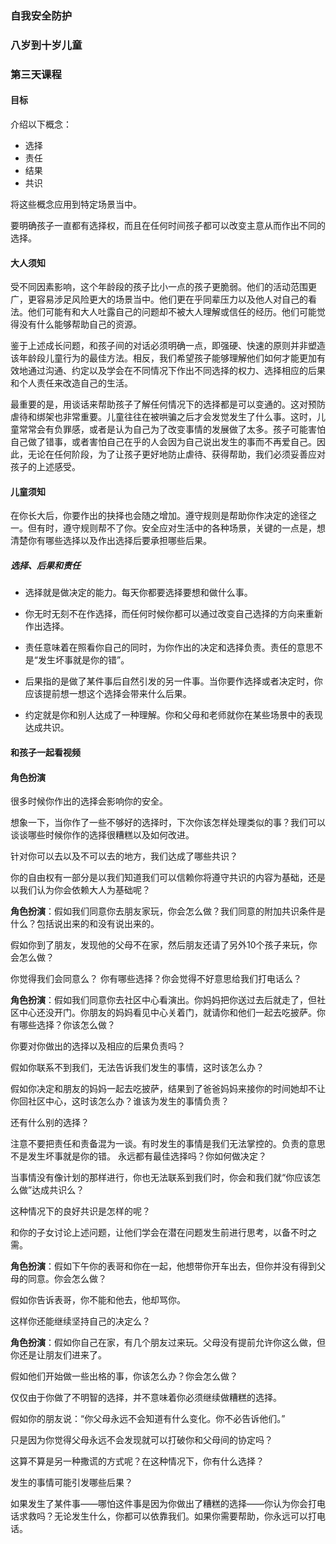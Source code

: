 ### 自我安全防护 

### 八岁到十岁儿童 

### 第三天课程 

#### 目标 

介绍以下概念：

* 选择
* 责任 
* 结果 
* 共识

将这些概念应用到特定场景当中。

要明确孩子一直都有选择权，而且在任何时间孩子都可以改变主意从而作出不同的选择。

#### 大人须知

受不同因素影响，这个年龄段的孩子比小一点的孩子更脆弱。他们的活动范围更广，更容易涉足风险更大的场景当中。他们更在乎同辈压力以及他人对自己的看法。他们可能有和大人吐露自己的问题却不被大人理解或信任的经历。他们可能觉得没有什么能够帮助自己的资源。

鉴于上述成长问题，和孩子间的对话必须明确一点，即强硬、快速的原则并非塑造该年龄段儿童行为的最佳方法。相反，我们希望孩子能够理解他们如何才能更加有效地通过沟通、约定以及学会在不同情况下作出不同选择的权力、选择相应的后果和个人责任来改造自己的生活。

最重要的是，用谈话来帮助孩子了解任何情况下的选择都是可以变通的。这对预防虐待和绑架也非常重要。儿童往往在被哄骗之后才会发觉发生了什么事。这时，儿童常常会有负罪感，或者是认为自己为了改变事情的发展做了太多。孩子可能害怕自己做了错事，或者害怕自己在乎的人会因为自己说出发生的事而不再爱自己。因此，无论在任何阶段，为了让孩子更好地防止虐待、获得帮助，我们必须妥善应对孩子的上述感受。

#### 儿童须知

在你长大后，你要作出的抉择也会随之增加。遵守规则是帮助你作决定的途径之一。但有时，遵守规则帮不了你。安全应对生活中的各种场景，关键的一点是，想清楚你有哪些选择以及作出选择后要承担哪些后果。

##### 选择、后果和责任

* 选择就是做决定的能力。每天你都要选择要想和做什么事。

* 你无时无刻不在作选择，而任何时候你都可以通过改变自己选择的方向来重新作出选择。

* 责任意味着在照看你自己的同时，为你作出的决定和选择负责。责任的意思不是“发生坏事就是你的错”。

* 后果指的是做了某件事后自然引发的另一件事。当你要作选择或者决定时，你应该提前想一想这个选择会带来什么后果。

* 约定就是你和别人达成了一种理解。你和父母和老师就你在某些场景中的表现达成共识。

#### 和孩子一起看视频

#### 角色扮演

很多时候你作出的选择会影响你的安全。 

想象一下，当你作了一些不够好的选择时，下次你该怎样处理类似的事？我们可以谈谈哪些时候你作的选择很糟糕以及如何改进。

针对你可以去以及不可以去的地方，我们达成了哪些共识？

你的自由权有一部分是以我们知道我们可以信赖你将遵守共识的内容为基础，还是以我们认为你会依赖大人为基础呢？ 

**角色扮演**：假如我们同意你去朋友家玩，你会怎么做？我们同意的附加共识条件是什么？包括说出来的和没有说出来的。

假如你到了朋友，发现他的父母不在家，然后朋友还请了另外10个孩子来玩，你会怎么做？

你觉得我们会同意么？   你有哪些选择？你会觉得不好意思给我们打电话么？

**角色扮演**：假如我们同意你去社区中心看演出。你妈妈把你送过去后就走了，但社区中心还没开门。你朋友的妈妈看见中心关着门，就请你和他们一起去吃披萨。你有哪些选择？你该怎么做？

你要对你做出的选择以及相应的后果负责吗？

假如你联系不到我们，无法告诉我们发生的事情，这时该怎么办？

假如你决定和朋友的妈妈一起去吃披萨，结果到了爸爸妈妈来接你的时间她却不让你回社区中心，这时该怎么办？谁该为发生的事情负责？

还有什么别的选择？

注意不要把责任和责备混为一谈。有时发生的事情是我们无法掌控的。负责的意思不是发生坏事就是你的错。
永远都有最佳选择吗？你如何做决定？

当事情没有像计划的那样进行，你也无法联系到我们时，你会和我们就“你应该怎么做”达成共识么？

这种情况下的良好共识是怎样的呢？

和你的子女讨论上述问题，让他们学会在潜在问题发生前进行思考，以备不时之需。

**角色扮演**：假如下午你的表哥和你在一起，他想带你开车出去，但你并没有得到父母的同意。你会怎么做？

假如你告诉表哥，你不能和他去，他却骂你。

这样你还能继续坚持自己的决定么？

**角色扮演**：假如你自己在家，有几个朋友过来玩。父母没有提前允许你这么做，但你还是让朋友们进来了。

假如他们开始做一些出格的事，你该怎么办？你会怎么做？

仅仅由于你做了不明智的选择，并不意味着你必须继续做糟糕的选择。

假如你的朋友说：“你父母永远不会知道有什么变化。你不必告诉他们。”

只是因为你觉得父母永远不会发现就可以打破你和父母间的协定吗？

这算不算是另一种撒谎的方式呢？在这种情况下，你有什么选择？

发生的事情可能引发哪些后果？

如果发生了某件事——哪怕这件事是因为你做出了糟糕的选择——你认为你会打电话求救吗？无论发生什么，你都可以依靠我们。如果你需要帮助，你永远可以打电话。